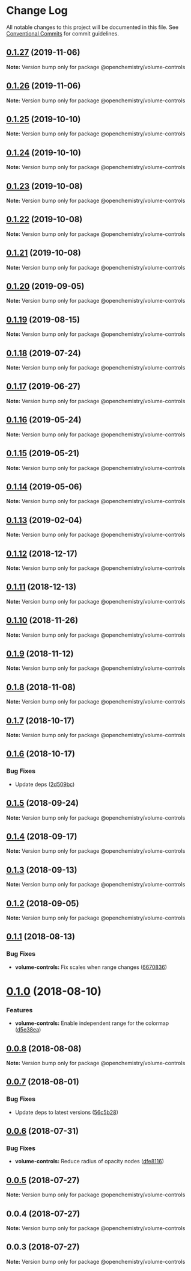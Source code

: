 # Change Log

All notable changes to this project will be documented in this file.
See [Conventional Commits](https://conventionalcommits.org) for commit guidelines.

## [0.1.27](https://github.com/OpenChemistry/oc-web-components/compare/@openchemistry/volume-controls@0.1.26...@openchemistry/volume-controls@0.1.27) (2019-11-06)

**Note:** Version bump only for package @openchemistry/volume-controls





## [0.1.26](https://github.com/OpenChemistry/oc-web-components/compare/@openchemistry/volume-controls@0.1.25...@openchemistry/volume-controls@0.1.26) (2019-11-06)

**Note:** Version bump only for package @openchemistry/volume-controls





## [0.1.25](https://github.com/OpenChemistry/oc-web-components/compare/@openchemistry/volume-controls@0.1.24...@openchemistry/volume-controls@0.1.25) (2019-10-10)

**Note:** Version bump only for package @openchemistry/volume-controls





## [0.1.24](https://github.com/OpenChemistry/oc-web-components/compare/@openchemistry/volume-controls@0.1.23...@openchemistry/volume-controls@0.1.24) (2019-10-10)

**Note:** Version bump only for package @openchemistry/volume-controls





## [0.1.23](https://github.com/OpenChemistry/oc-web-components/compare/@openchemistry/volume-controls@0.1.22...@openchemistry/volume-controls@0.1.23) (2019-10-08)

**Note:** Version bump only for package @openchemistry/volume-controls





## [0.1.22](https://github.com/OpenChemistry/oc-web-components/compare/@openchemistry/volume-controls@0.1.21...@openchemistry/volume-controls@0.1.22) (2019-10-08)

**Note:** Version bump only for package @openchemistry/volume-controls





## [0.1.21](https://github.com/OpenChemistry/oc-web-components/compare/@openchemistry/volume-controls@0.1.20...@openchemistry/volume-controls@0.1.21) (2019-10-08)

**Note:** Version bump only for package @openchemistry/volume-controls





## [0.1.20](https://github.com/OpenChemistry/oc-web-components/compare/@openchemistry/volume-controls@0.1.19...@openchemistry/volume-controls@0.1.20) (2019-09-05)

**Note:** Version bump only for package @openchemistry/volume-controls





## [0.1.19](https://github.com/OpenChemistry/oc-web-components/compare/@openchemistry/volume-controls@0.1.18...@openchemistry/volume-controls@0.1.19) (2019-08-15)

**Note:** Version bump only for package @openchemistry/volume-controls





## [0.1.18](https://github.com/OpenChemistry/oc-web-components/compare/@openchemistry/volume-controls@0.1.17...@openchemistry/volume-controls@0.1.18) (2019-07-24)

**Note:** Version bump only for package @openchemistry/volume-controls





## [0.1.17](https://github.com/OpenChemistry/oc-web-components/compare/@openchemistry/volume-controls@0.1.16...@openchemistry/volume-controls@0.1.17) (2019-06-27)

**Note:** Version bump only for package @openchemistry/volume-controls





## [0.1.16](https://github.com/OpenChemistry/oc-web-components/compare/@openchemistry/volume-controls@0.1.15...@openchemistry/volume-controls@0.1.16) (2019-05-24)

**Note:** Version bump only for package @openchemistry/volume-controls





## [0.1.15](https://github.com/OpenChemistry/oc-web-components/compare/@openchemistry/volume-controls@0.1.14...@openchemistry/volume-controls@0.1.15) (2019-05-21)

**Note:** Version bump only for package @openchemistry/volume-controls





## [0.1.14](https://github.com/OpenChemistry/oc-web-components/compare/@openchemistry/volume-controls@0.1.13...@openchemistry/volume-controls@0.1.14) (2019-05-06)

**Note:** Version bump only for package @openchemistry/volume-controls





## [0.1.13](https://github.com/OpenChemistry/oc-web-components/compare/@openchemistry/volume-controls@0.1.12...@openchemistry/volume-controls@0.1.13) (2019-02-04)

**Note:** Version bump only for package @openchemistry/volume-controls





## [0.1.12](https://github.com/OpenChemistry/oc-web-components/compare/@openchemistry/volume-controls@0.1.11...@openchemistry/volume-controls@0.1.12) (2018-12-17)

**Note:** Version bump only for package @openchemistry/volume-controls





## [0.1.11](https://github.com/OpenChemistry/oc-web-components/compare/@openchemistry/volume-controls@0.1.10...@openchemistry/volume-controls@0.1.11) (2018-12-13)

**Note:** Version bump only for package @openchemistry/volume-controls





## [0.1.10](https://github.com/OpenChemistry/oc-web-components/compare/@openchemistry/volume-controls@0.1.9...@openchemistry/volume-controls@0.1.10) (2018-11-26)

**Note:** Version bump only for package @openchemistry/volume-controls





## [0.1.9](https://github.com/OpenChemistry/oc-web-components/compare/@openchemistry/volume-controls@0.1.8...@openchemistry/volume-controls@0.1.9) (2018-11-12)

**Note:** Version bump only for package @openchemistry/volume-controls





## [0.1.8](https://github.com/OpenChemistry/oc-web-components/compare/@openchemistry/volume-controls@0.1.7...@openchemistry/volume-controls@0.1.8) (2018-11-08)

**Note:** Version bump only for package @openchemistry/volume-controls





## [0.1.7](https://github.com/OpenChemistry/oc-web-components/compare/@openchemistry/volume-controls@0.1.6...@openchemistry/volume-controls@0.1.7) (2018-10-17)

**Note:** Version bump only for package @openchemistry/volume-controls





## [0.1.6](https://github.com/OpenChemistry/oc-web-components/compare/@openchemistry/volume-controls@0.1.5...@openchemistry/volume-controls@0.1.6) (2018-10-17)


### Bug Fixes

* Update deps ([2d509bc](https://github.com/OpenChemistry/oc-web-components/commit/2d509bc))





<a name="0.1.5"></a>
## [0.1.5](https://github.com/OpenChemistry/oc-web-components/compare/@openchemistry/volume-controls@0.1.4...@openchemistry/volume-controls@0.1.5) (2018-09-24)




**Note:** Version bump only for package @openchemistry/volume-controls

<a name="0.1.4"></a>
## [0.1.4](https://github.com/OpenChemistry/oc-web-components/compare/@openchemistry/volume-controls@0.1.3...@openchemistry/volume-controls@0.1.4) (2018-09-17)




**Note:** Version bump only for package @openchemistry/volume-controls

<a name="0.1.3"></a>
## [0.1.3](https://github.com/OpenChemistry/oc-web-components/compare/@openchemistry/volume-controls@0.1.2...@openchemistry/volume-controls@0.1.3) (2018-09-13)




**Note:** Version bump only for package @openchemistry/volume-controls

<a name="0.1.2"></a>
## [0.1.2](https://github.com/OpenChemistry/oc-web-components/compare/@openchemistry/volume-controls@0.1.1...@openchemistry/volume-controls@0.1.2) (2018-09-05)




**Note:** Version bump only for package @openchemistry/volume-controls

<a name="0.1.1"></a>
## [0.1.1](https://github.com/OpenChemistry/oc-web-components/compare/@openchemistry/volume-controls@0.1.0...@openchemistry/volume-controls@0.1.1) (2018-08-13)


### Bug Fixes

* **volume-controls:** Fix scales when range changes ([6670836](https://github.com/OpenChemistry/oc-web-components/commit/6670836))




<a name="0.1.0"></a>
# [0.1.0](https://github.com/OpenChemistry/oc-web-components/compare/@openchemistry/volume-controls@0.0.8...@openchemistry/volume-controls@0.1.0) (2018-08-10)


### Features

* **volume-controls:** Enable independent range for the colormap ([d5e38ea](https://github.com/OpenChemistry/oc-web-components/commit/d5e38ea))




<a name="0.0.8"></a>
## [0.0.8](https://github.com/OpenChemistry/oc-web-components/compare/@openchemistry/volume-controls@0.0.7...@openchemistry/volume-controls@0.0.8) (2018-08-08)




**Note:** Version bump only for package @openchemistry/volume-controls

<a name="0.0.7"></a>
## [0.0.7](https://github.com/OpenChemistry/oc-web-components/compare/@openchemistry/volume-controls@0.0.6...@openchemistry/volume-controls@0.0.7) (2018-08-01)


### Bug Fixes

* Update deps to latest versions ([56c5b28](https://github.com/OpenChemistry/oc-web-components/commit/56c5b28))




<a name="0.0.6"></a>
## [0.0.6](https://github.com/OpenChemistry/oc-web-components/compare/@openchemistry/volume-controls@0.0.5...@openchemistry/volume-controls@0.0.6) (2018-07-31)


### Bug Fixes

* **volume-controls:** Reduce radius of opacity nodes ([dfe8116](https://github.com/OpenChemistry/oc-web-components/commit/dfe8116))




<a name="0.0.5"></a>
## [0.0.5](https://github.com/OpenChemistry/oc-web-components/compare/@openchemistry/volume-controls@0.0.4...@openchemistry/volume-controls@0.0.5) (2018-07-27)




**Note:** Version bump only for package @openchemistry/volume-controls

<a name="0.0.4"></a>
## 0.0.4 (2018-07-27)




**Note:** Version bump only for package @openchemistry/volume-controls

<a name="0.0.3"></a>
## 0.0.3 (2018-07-27)




**Note:** Version bump only for package @openchemistry/volume-controls
